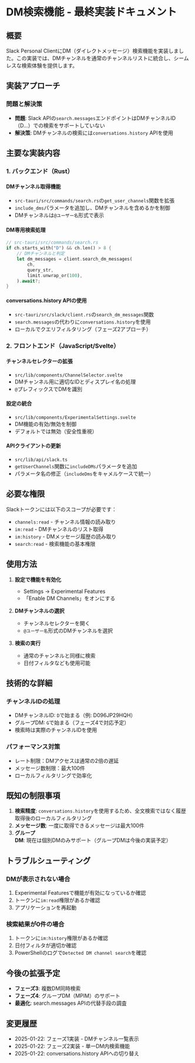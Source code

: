 # DM検索機能 - 最終実装ドキュメント

## 概要
Slack Personal ClientにDM（ダイレクトメッセージ）検索機能を実装しました。この実装では、DMチャンネルを通常のチャンネルリストに統合し、シームレスな検索体験を提供します。

## 実装アプローチ

### 問題と解決策
- **問題**: Slack APIの`search.messages`エンドポイントはDMチャンネルID（D...）での検索をサポートしていない
- **解決策**: DMチャンネルの検索には`conversations.history` APIを使用

## 主要な実装内容

### 1. バックエンド（Rust）

#### DMチャンネル取得機能
- `src-tauri/src/commands/search.rs`の`get_user_channels`関数を拡張
- `include_dms`パラメータを追加し、DMチャンネルを含めるかを制御
- DMチャンネルは`@ユーザー名`形式で表示

#### DM専用検索処理
```rust
// src-tauri/src/commands/search.rs
if ch.starts_with("D") && ch.len() > 8 {
    // DMチャンネルと判定
    let dm_messages = client.search_dm_messages(
        ch,
        query_str,
        limit.unwrap_or(100),
    ).await?;
}
```

#### conversations.history APIの使用
- `src-tauri/src/slack/client.rs`の`search_dm_messages`関数
- `search.messages`の代わりに`conversations.history`を使用
- ローカルでクエリフィルタリング（フェーズ2アプローチ）

### 2. フロントエンド（JavaScript/Svelte）

#### チャンネルセレクターの拡張
- `src/lib/components/ChannelSelector.svelte`
- DMチャンネル用に適切なIDとディスプレイ名の処理
- `@`プレフィックスでDMを識別

#### 設定の統合
- `src/lib/components/ExperimentalSettings.svelte`
- DM機能の有効/無効を制御
- デフォルトでは無効（安全性重視）

#### APIクライアントの更新
- `src/lib/api/slack.ts`
- `getUserChannels`関数に`includeDMs`パラメータを追加
- パラメータ名の修正（`includeDms`をキャメルケースで統一）

## 必要な権限

Slackトークンには以下のスコープが必要です：
- `channels:read` - チャンネル情報の読み取り
- `im:read` - DMチャンネルのリスト取得
- `im:history` - DMメッセージ履歴の読み取り
- `search:read` - 検索機能の基本権限

## 使用方法

1. **設定で機能を有効化**
   - Settings → Experimental Features
   - 「Enable DM Channels」をオンにする

2. **DMチャンネルの選択**
   - チャンネルセレクターを開く
   - `@ユーザー名`形式のDMチャンネルを選択

3. **検索の実行**
   - 通常のチャンネルと同様に検索
   - 日付フィルタなども使用可能

## 技術的な詳細

### チャンネルIDの処理
- DMチャンネルID: `D`で始まる（例: D096JP29HQH）
- グループDM: `G`で始まる（フェーズ4で対応予定）
- 検索時は実際のチャンネルIDを使用

### パフォーマンス対策
- レート制限：DMアクセスは通常の2倍の遅延
- メッセージ数制限：最大100件
- ローカルフィルタリングで効率化

## 既知の制限事項

1. **検索精度**: `conversations.history`を使用するため、全文検索ではなく履歴取得後のローカルフィルタリング
2. **メッセージ数**: 一度に取得できるメッセージは最大100件
3. **グループDM**: 現在は個別DMのみサポート（グループDMは今後の実装予定）

## トラブルシューティング

### DMが表示されない場合
1. Experimental Featuresで機能が有効になっているか確認
2. トークンに`im:read`権限があるか確認
3. アプリケーションを再起動

### 検索結果が0件の場合
1. トークンに`im:history`権限があるか確認
2. 日付フィルタが適切か確認
3. PowerShellのログで`Detected DM channel search`を確認

## 今後の拡張予定

- **フェーズ3**: 複数DM同時検索
- **フェーズ4**: グループDM（MPIM）のサポート
- **最適化**: search.messages APIの代替手段の調査

## 変更履歴

- 2025-01-22: フェーズ1実装 - DMチャンネル一覧表示
- 2025-01-22: フェーズ2実装 - 単一DM内検索機能
- 2025-01-22: conversations.history APIへの切り替え
